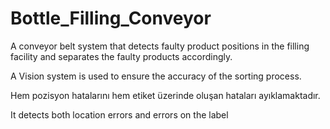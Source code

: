 # Bottle_Filling_Conveyor
A conveyor belt system that detects faulty product positions in the filling facility and separates the faulty products accordingly.


A Vision system is used to ensure the accuracy of the sorting process.


Hem pozisyon hatalarını hem etiket üzerinde oluşan hataları ayıklamaktadır.


It detects both location errors and errors on the label

